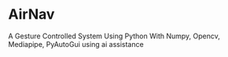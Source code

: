 # AirNav
A Gesture Controlled System Using Python With Numpy, Opencv, Mediapipe, PyAutoGui
using ai assistance
